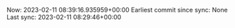 Now: 2023-02-11 08:39:16.935959+00:00 Earliest commit since sync: None Last sync: 2023-02-11 08:29:46+00:00
